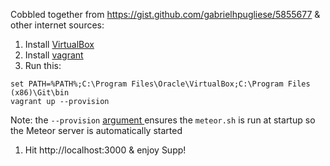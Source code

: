 Cobbled together from  https://gist.github.com/gabrielhpugliese/5855677 & other internet sources:

1. Install [VirtualBox](https://www.virtualbox.org/)
1. Install [vagrant](https://www.vagrantup.com/)
1. Run this:

 ```
set PATH=%PATH%;C:\Program Files\Oracle\VirtualBox;C:\Program Files (x86)\Git\bin
vagrant up --provision
```
 Note: the `--provision` [argument ](https://docs.vagrantup.com/v2/cli/up.html) ensures the `meteor.sh` is run at startup so the Meteor server is automatically started
1. Hit http://localhost:3000 & enjoy Supp!
